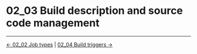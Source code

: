 # 02_03 Build description and source code management

<!-- FooterStart -->
---
[← 02_02 Job types](../02_02_job_types/README.md) | [02_04 Build triggers →](../02_04_build_triggers/README.md)
<!-- FooterEnd -->
